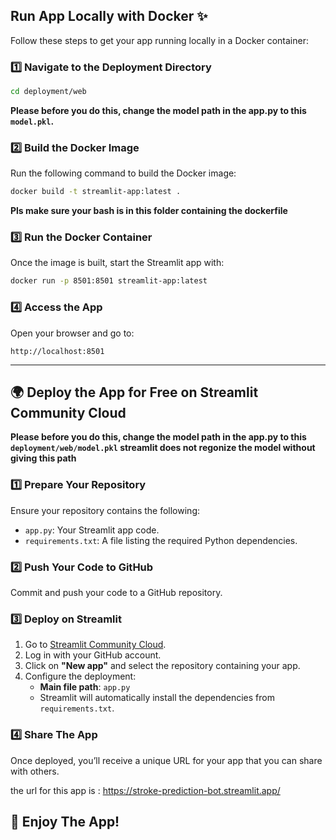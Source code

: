## Run App Locally with Docker ✨

Follow these steps to get your app running locally in a Docker container:

### 1️⃣ Navigate to the Deployment Directory

```bash
cd deployment/web
```

**Please before you do this, change the model path in the app.py to this `model.pkl`.**

### 2️⃣ Build the Docker Image

Run the following command to build the Docker image:

```bash
docker build -t streamlit-app:latest .
```

**Pls make sure your bash is in this folder containing the dockerfile**

### 3️⃣ Run the Docker Container

Once the image is built, start the Streamlit app with:

```bash
docker run -p 8501:8501 streamlit-app:latest
```

### 4️⃣ Access the App

Open your browser and go to:

```
http://localhost:8501
```

---

## 🌍 Deploy the App for Free on Streamlit Community Cloud

**Please before you do this, change the model path in the app.py to this `deployment/web/model.pkl` streamlit does not regonize the model without giving this path**

### 1️⃣ Prepare Your Repository

Ensure your repository contains the following:

- `app.py`: Your Streamlit app code.
- `requirements.txt`: A file listing the required Python dependencies.

### 2️⃣ Push Your Code to GitHub

Commit and push your code to a GitHub repository.

### 3️⃣ Deploy on Streamlit

1. Go to [Streamlit Community Cloud](https://share.streamlit.io/).
2. Log in with your GitHub account.
3. Click on **"New app"** and select the repository containing your app.
4. Configure the deployment:
   - **Main file path**: `app.py`
   - Streamlit will automatically install the dependencies from `requirements.txt`.

### 4️⃣ Share The App

Once deployed, you’ll receive a unique URL for your app that you can share with others.

the url for this app is : https://stroke-prediction-bot.streamlit.app/

## 🎉 Enjoy The App!
